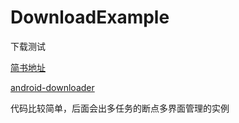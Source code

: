 # DownloadExample
下载测试

[简书地址](http://www.jianshu.com/p/14a1949de195)

[android-downloader](https://github.com/Dpuntu/android-downloader)

代码比较简单，后面会出多任务的断点多界面管理的实例
